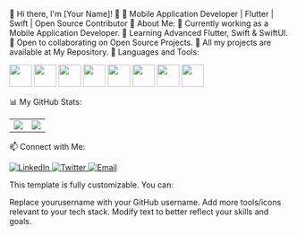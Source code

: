 🌟 Hi there, I'm [Your Name]! 👋
🚀 Mobile Application Developer | Flutter | Swift | Open Source Contributor
🤖 About Me:
💼 Currently working as a Mobile Application Developer.
🎯 Learning Advanced Flutter, Swift & SwiftUI.
👥 Open to collaborating on Open Source Projects.
📂 All my projects are available at My Repository.
🚀 Languages and Tools:
<p align="left"> <img src="https://cdn.jsdelivr.net/gh/devicons/devicon/icons/flutter/flutter-original.svg" height="40" /> <img src="https://cdn.jsdelivr.net/gh/devicons/devicon/icons/dart/dart-original.svg" height="40"/> <img src="https://cdn.jsdelivr.net/gh/devicons/devicon/icons/swift/swift-original.svg" height="40"/> <img src="https://cdn.jsdelivr.net/gh/devicons/devicon/icons/javascript/javascript-original.svg" height="40"/> <img src="https://cdn.jsdelivr.net/gh/devicons/devicon/icons/nodejs/nodejs-original.svg" height="40"/> <img src="https://cdn.jsdelivr.net/gh/devicons/devicon/icons/firebase/firebase-plain.svg" height="40"/> <img src="https://cdn.jsdelivr.net/gh/devicons/devicon/icons/github/github-original.svg" height="40"/> <img src="https://cdn.jsdelivr.net/gh/devicons/devicon/icons/figma/figma-original.svg" height="40"/> </p>
📊 My GitHub Stats:
<table> <tr> <td> <img src="https://github-readme-stats.vercel.app/api?username=yourusername&show_icons=true&theme=radical" /> </td> <td> <img src="https://github-readme-stats.vercel.app/api/top-langs/?username=yourusername&layout=compact&theme=radical" /> </td> </tr> </table>
📫 Connect with Me:
<p> <a href="https://linkedin.com/in/yourlinkedin" target="_blank"> <img src="https://img.shields.io/badge/LinkedIn-%230077B5.svg?&style=flat-square&logo=linkedin&logoColor=white" alt="LinkedIn"/> </a> <a href="https://twitter.com/yourtwitter" target="_blank"> <img src="https://img.shields.io/badge/Twitter-%231DA1F2.svg?&style=flat-square&logo=twitter&logoColor=white" alt="Twitter"/> </a> <a href="mailto:youremail@gmail.com"> <img src="https://img.shields.io/badge/Email-D14836?style=flat-square&logo=gmail&logoColor=white" alt="Email"/> </a> </p>
This template is fully customizable. You can:

Replace yourusername with your GitHub username.
Add more tools/icons relevant to your tech stack.
Modify text to better reflect your skills and goals.
